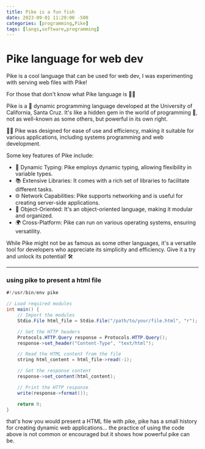 ```yaml
---
title: Pike is a fun fish
date: 2023-09-01 11:29:00 -500
categories: [programming,Pike]
tags: [langs,software,programming]
---
```


# Pike language for web dev
Pike is a cool language that can be used for web dev, I was experimenting with serving web files with Pike!

For those that don't know what Pike language is 🤔🚀

Pike is a 🚀 dynamic programming language developed at the University of California, Santa Cruz. It's like a hidden gem in the world of programming 💎, not as well-known as some others, but powerful in its own right.

👨‍💻 Pike was designed for ease of use and efficiency, making it suitable for various applications, including systems programming and web development.

Some key features of Pike include:
- 🧩 Dynamic Typing: Pike employs dynamic typing, allowing flexibility in variable types.
- 📚 Extensive Libraries: It comes with a rich set of libraries to facilitate different tasks.
- 🌐 Network Capabilities: Pike supports networking and is useful for creating server-side applications.
- 🧠 Object-Oriented: It's an object-oriented language, making it modular and organized.
- 🌍 Cross-Platform: Pike can run on various operating systems, ensuring versatility.

While Pike might not be as famous as some other languages, it's a versatile tool for developers who appreciate its simplicity and efficiency. Give it a try and unlock its potential! 🛠️
___
### using pike to present  a html file

```java
#!/usr/bin/env pike

// Load required modules
int main() {
    // Import the modules
    Stdio.File html_file = Stdio.File("/path/to/your/file.html", "r");

    // Set the HTTP headers
    Protocols.HTTP.Query response = Protocols.HTTP.Query();
    response->set_header("Content-Type", "text/html");

    // Read the HTML content from the file
    string html_content = html_file->read(-1);

    // Set the response content
    response->set_content(html_content);

    // Print the HTTP response
    write(response->format());

    return 0;
}

```
that's how you would present a HTML file with pike, pike has a small history for creating dynamic web applications... the practice of using the code above is not common or encouraged but it shows how powerful pike can be.